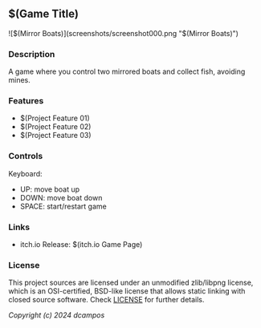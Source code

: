 ## $(Game Title)

![$(Mirror Boats)](screenshots/screenshot000.png "$(Mirror Boats)")

### Description

A game where you control two mirrored boats and collect fish, avoiding mines.

### Features

 - $(Project Feature 01)
 - $(Project Feature 02)
 - $(Project Feature 03)

### Controls

Keyboard:
 - UP: move boat up
 - DOWN: move boat down
 - SPACE: start/restart game

### Links

 - itch.io Release: $(itch.io Game Page)

### License

This project sources are licensed under an unmodified zlib/libpng license, which is an OSI-certified, BSD-like license that allows static linking with closed source software. Check [LICENSE](LICENSE) for further details.

*Copyright (c) 2024 dcampos*
